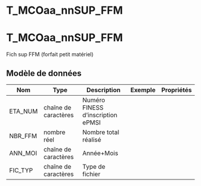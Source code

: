 # T_MCOaa_nnSUP_FFM

<!-- ATTENTION : Ne pas supprimer ou modifier la ligne ci-dessous -->
# T_MCOaa_nnSUP_FFM

Fich sup FFM (forfait petit matériel)


## Modèle de données

|Nom|Type|Description|Exemple|Propriétés|
|-|-|-|-|-|
|ETA_NUM|chaîne de caractères|Numéro FINESS d’inscription ePMSI|||
|NBR_FFM|nombre réel|Nombre total réalisé|||
|ANN_MOI|chaîne de caractères|Année+Mois|||
|FIC_TYP|chaîne de caractères|Type de fichier|||

<!-- ATTENTION : Ne pas supprimer ou modifier la ligne ci-dessus -->
